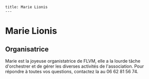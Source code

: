     title: Marie Lionis
	---

# Marie Lionis
## Organisatrice

Marie est la joyeuse organistatrice de FLVM, elle a la lourde tâche
d'orchestrer et de gérer les diverses activités de l'association.
Pour répondre à toutes vos questions, contactez la au 06 62 81 56 74.